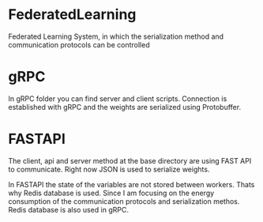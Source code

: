 # FederatedLearning
Federated Learning System, in which the serialization method and communication protocols can be controlled


# gRPC
In gRPC folder you can find server and client scripts. Connection is established with gRPC and the weights are serialized using Protobuffer.

# FASTAPI
The client, api and server method at the base directory are using FAST API to communicate. Right now JSON is used to serialize weights.

In FASTAPI the state of the variables are not stored between workers. Thats why Redis database is used. Since I am focusing on the energy consumption of the communication protocols and serialization methos.
Redis database is also used in gRPC.
